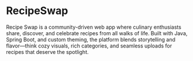 # RecipeSwap
Recipe Swap is a community-driven web app where culinary enthusiasts share, discover, and celebrate recipes from all walks of life. Built with Java, Spring Boot, and custom theming, the platform blends storytelling and flavor—think cozy visuals, rich categories, and seamless uploads for recipes that deserve the spotlight.
